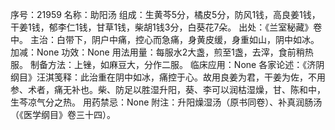 序号：21959
名称：助阳汤
组成：生黄芩5分，橘皮5分，防风1钱，高良姜1钱，干姜1钱，郁李仁1钱，甘草1钱，柴胡1钱3分，白葵花7朵。
出处：《兰室秘藏》卷中。
主治：白带下，阴户中痛，控心而急痛，身黄皮缓，身重如山，阴中如冰。
加减：None
功效：None
用法用量：每服水2大盏，煎至1盏，去滓，食前稍热服。
制备方法：上锉，如麻豆大，分作二服。
临床应用：None
各家论述：《济阴纲目》汪淇笺释：此治重在阴中如冰，痛控于心。故用良姜为君，干姜为佐，不用参、术者，痛无补也。柴、防足以胜湿升阳，葵、李可以润枯湿燥，甘、陈和中，生芩凉气分之热。
用药禁忌：None
附注：升阳燥湿汤（原书同卷）、补真润肠汤（《医学纲目》卷三十四）。
